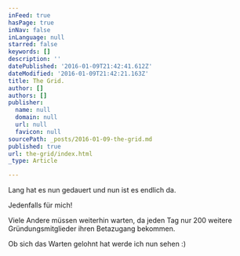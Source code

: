```yaml
---
inFeed: true
hasPage: true
inNav: false
inLanguage: null
starred: false
keywords: []
description: ''
datePublished: '2016-01-09T21:42:41.612Z'
dateModified: '2016-01-09T21:42:21.163Z'
title: The Grid.
author: []
authors: []
publisher:
  name: null
  domain: null
  url: null
  favicon: null
sourcePath: _posts/2016-01-09-the-grid.md
published: true
url: the-grid/index.html
_type: Article

---
```

Lang hat es nun gedauert und nun ist es endlich da. 

Jedenfalls für mich!

Viele Andere müssen weiterhin warten, da jeden Tag nur 200 weitere Gründungsmitglieder ihren Betazugang bekommen.

Ob sich das Warten gelohnt hat werde ich nun sehen :)